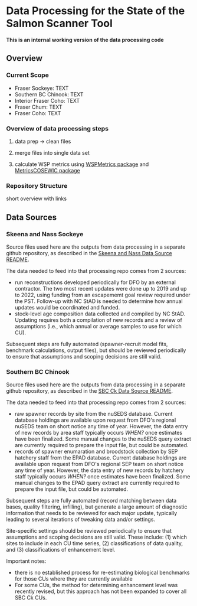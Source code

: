 # Data Processing for the State of the Salmon Scanner Tool

**This is an internal working version of the data processing code**


## Overview

### Current Scope

* Fraser Sockeye: TEXT
* Southern BC Chinook: TEXT
* Interior Fraser Coho: TEXT
* Fraser Chum: TEXT
* Fraser Coho: TEXT


### Overview of data processing steps

1) data prep -> clean files

2) merge files into single data set

3) calculate WSP metrics using [WSPMetrics package](https://github.com/Pacific-salmon-assess/WSP-Metrics-Pkg) and [MetricsCOSEWIC package](https://github.com/SOLV-Code/MetricsCOSEWIC)




### Repository Structure

short overview with links



## Data Sources

### Skeena and Nass Sockeye

Source files  used here are the outputs from data processing in a separate github repository,
as described in the [Skeena and Nass Data Source README](https://github.com/SOLV-Code/Scanner-Data-Processing/tree/main/DATA_IN/SOURCES/Skeena_Nass%20Sockeye).

The data needed to feed into that processing repo comes from 2 sources: 

* run reconstructions developed periodically for DFO by an external contractor. The two most recent updates were done up to 2019 and up to 2022, using funding from an escapememt goal review required under the PST. Follow-up with NC StAD is needed to determine how annual updates would be coordinated and funded.
* stock-level age composition data collected and compiled by NC StAD.  Updating requires both a compilation of new records and a review of assumptions (i.e., which annual or average samples to use for which CU).

Subsequent steps are fully automated (spawner-recruit model fits, benchmark calculations, output files), but should be reviewed periodically to ensure that assumptions and scoping decisions are still valid.


### Southern BC Chinook

Source files  used here are the outputs from data processing in a separate github repository,
as described in the [SBC Ck Data Source README](https://github.com/SOLV-Code/Scanner-Data-Processing/blob/main/DATA_IN/SOURCES/SBC%20Chinook/README.md).

The data needed to feed into that processing repo comes from 2 sources: 

* raw spawner records by site from the nuSEDS database. Current database holdings are available upon request from DFO's regional nuSEDS team on short notice any time of year. However, the data entry of new records by area staff typically occurs *WHEN?* once estimates have been finalized. Some manual changes to the nuSEDS query extract are currently required to prepare the input file, but could be automated.
* records of spawner enumaration and broodstock collection by SEP hatchery staff from the EPAD database. Current database holdings are available upon request from DFO's regional SEP team on short notice any time of year. However, the data entry of new records by hatchery staff typically occurs *WHEN?* once estimates have been finalized. Some manual changes to the EPAD query extract are currently required to prepare the input file, but could be automated.

Subsequent steps are fully automated (record matching  between data bases, quality filtering, infilling), but generate a large amount of diagnostic information that needs to be reviewed for each major update, typically leading to several iterations of tweaking data and/or settings. 

Site-specific settings should be reviewed periodically to ensure that assumptions and scoping decisions are still valid. These include: (1) which sites to include in each CU time series, (2) classifications of data quality, and (3) classifications of enhancement level.  

Important notes:

* there is no established process for re-estimating biological benchmarks for those CUs where they are currently available
* For some CUs, the method for determining enhancement level was recently revised, but this approach has not been expanded to cover all SBC Ck CUs.

















